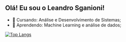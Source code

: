 ## Olá! Eu sou o Leandro Sganioni!


- 📘 Cursando: Análise e Desenvolvimento de Sistemas;
- 📗 Aprendendo: Machine Learning e análise de dados;

[![Top Langs](https://github-readme-stats.vercel.app/api/top-langs/?username=Leandrosganioni)](https://github.com/anuraghazra/github-readme-stats)
